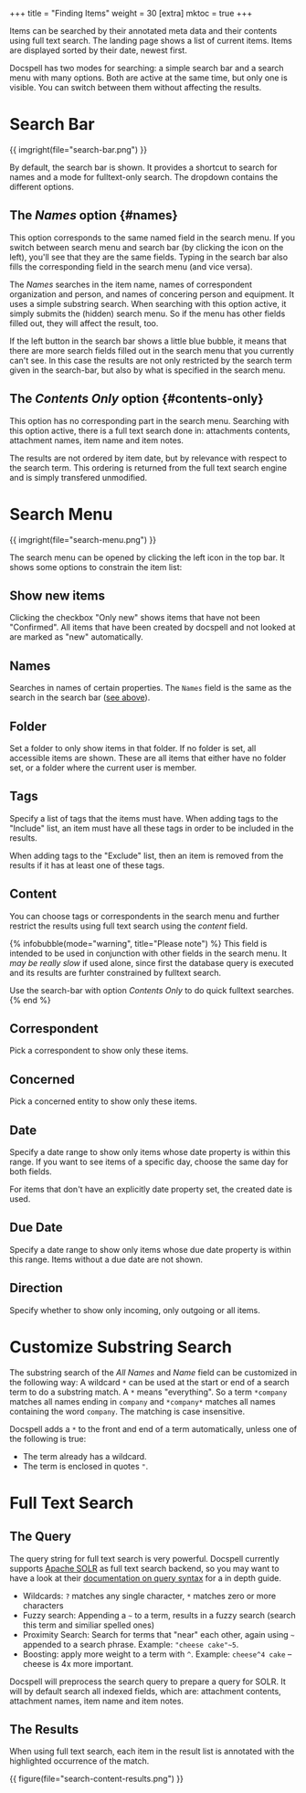 +++
title = "Finding Items"
weight = 30
[extra]
mktoc = true
+++

Items can be searched by their annotated meta data and their contents
using full text search. The landing page shows a list of current
items. Items are displayed sorted by their date, newest first.

Docspell has two modes for searching: a simple search bar and a search
menu with many options. Both are active at the same time, but only one
is visible. You can switch between them without affecting the results.


# Search Bar

{{ imgright(file="search-bar.png") }}

By default, the search bar is shown. It provides a shortcut to search
for names and a mode for fulltext-only search. The dropdown contains
the different options.

## The *Names* option {#names}

This option corresponds to the same named field in the search menu. If
you switch between search menu and search bar (by clicking the icon on
the left), you'll see that they are the same fields. Typing in the
search bar also fills the corresponding field in the search menu (and
vice versa).

The *Names* searches in the item name, names of correspondent
organization and person, and names of concering person and equipment.
It uses a simple substring search. When searching with this option
active, it simply submits the (hidden) search menu. So if the menu has
other fields filled out, they will affect the result, too.

If the left button in the search bar shows a little blue bubble, it
means that there are more search fields filled out in the search menu
that you currently can't see. In this case the results are not only
restricted by the search term given in the search-bar, but also by
what is specified in the search menu.


## The *Contents Only* option {#contents-only}

This option has no corresponding part in the search menu. Searching
with this option active, there is a full text search done in:
attachments contents, attachment names, item name and item notes.

The results are not ordered by item date, but by relevance with
respect to the search term. This ordering is returned from the full
text search engine and is simply transfered unmodified.


# Search Menu

{{ imgright(file="search-menu.png") }}

The search menu can be opened by clicking the left icon in the top
bar. It shows some options to constrain the item list:

## Show new items

Clicking the checkbox "Only new" shows items that have not been
"Confirmed". All items that have been created by docspell and not
looked at are marked as "new" automatically.

## Names

Searches in names of certain properties. The `Names` field is the same
as the search in the search bar ([see above](#names)).

## Folder

Set a folder to only show items in that folder. If no folder is set,
all accessible items are shown. These are all items that either have
no folder set, or a folder where the current user is member.

## Tags

Specify a list of tags that the items must have. When adding tags to
the "Include" list, an item must have all these tags in order to be
included in the results.

When adding tags to the "Exclude" list, then an item is removed from
the results if it has at least one of these tags.

## Content

You can choose tags or correspondents in the search menu and further
restrict the results using full text search using the *content* field.

{% infobubble(mode="warning", title="Please note") %}
This field is intended to be used in conjunction with other fields in
the search menu. It *may be really slow* if used alone, since first
the database query is executed and its results are furhter constrained
by fulltext search.

Use the search-bar with option *Contents Only* to do quick fulltext
searches.
{% end %}


## Correspondent

Pick a correspondent to show only these items.

## Concerned

Pick a concerned entity to show only these items.

## Date

Specify a date range to show only items whose date property is within
this range. If you want to see items of a specific day, choose the
same day for both fields.

For items that don't have an explicitly date property set, the created
date is used.

## Due Date

Specify a date range to show only items whose due date property is
within this range. Items without a due date are not shown.


## Direction

Specify whether to show only incoming, only outgoing or all items.


# Customize Substring Search

The substring search of the *All Names* and *Name* field can be
customized in the following way: A wildcard `*` can be used at the
start or end of a search term to do a substring match. A `*` means
"everything". So a term `*company` matches all names ending in
`company` and `*company*` matches all names containing the word
`company`. The matching is case insensitive.

Docspell adds a `*` to the front and end of a term automatically,
unless one of the following is true:

- The term already has a wildcard.
- The term is enclosed in quotes `"`.


# Full Text Search


## The Query

The query string for full text search is very powerful. Docspell
currently supports [Apache SOLR](https://lucene.apache.org/solr/) as
full text search backend, so you may want to have a look at their
[documentation on query
syntax](https://lucene.apache.org/solr/guide/8_4/query-syntax-and-parsing.html#query-syntax-and-parsing)
for a in depth guide.

- Wildcards: `?` matches any single character, `*` matches zero or
  more characters
- Fuzzy search: Appending a `~` to a term, results in a fuzzy search
  (search this term and similiar spelled ones)
- Proximity Search: Search for terms that "near" each other, again
  using `~` appended to a search phrase. Example: `"cheese cake"~5`.
- Boosting: apply more weight to a term with `^`. Example: `cheese^4
  cake` – cheese is 4x more important.

Docspell will preprocess the search query to prepare a query for SOLR.
It will by default search all indexed fields, which are: attachment
contents, attachment names, item name and item notes.


## The Results

When using full text search, each item in the result list is annotated
with the highlighted occurrence of the match.

{{ figure(file="search-content-results.png") }}

